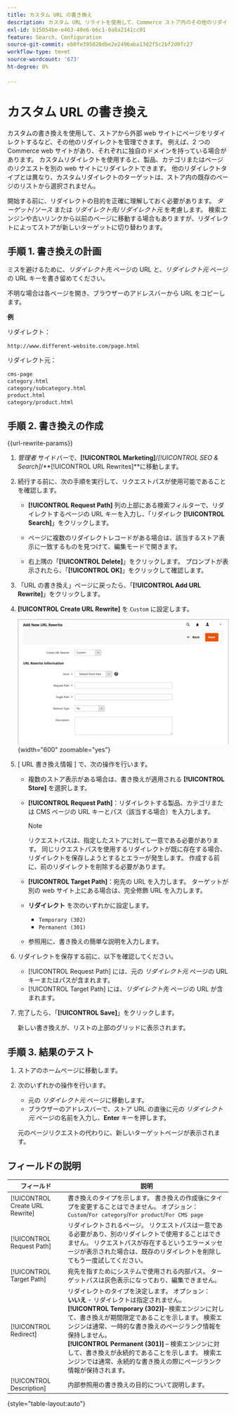 ```yaml
---
title: カスタム URL の書き換え
description: カスタム URL リライトを使用して、Commerce ストア内のその他のリダイレクトを管理する方法について説明します。
exl-id: b15054be-e463-48e6-b6c1-0a8a2141cc01
feature: Search, Configuration
source-git-commit: eb0fe395020dbe2e2496aba13d2f5c2bf2d0fc27
workflow-type: tm+mt
source-wordcount: '673'
ht-degree: 0%

---
```


# カスタム URL の書き換え

カスタムの書き換えを使用して、ストアから外部 web サイトにページをリダイレクトするなど、その他のリダイレクトを管理できます。 例えば、2 つのCommerce web サイトがあり、それぞれに独自のドメインを持っている場合があります。 カスタムリダイレクトを使用すると、製品、カテゴリまたはページのリクエストを別の web サイトにリダイレクトできます。 他のリダイレクトタイプとは異なり、カスタムリダイレクトのターゲットは、ストア内の既存のページのリストから選択されません。

開始する前に、リダイレクトの目的を正確に理解しておく必要があります。 _ターゲット_/_ソース_ または _リダイレクト先_/_リダイレクト元_ を考慮します。 検索エンジンや古いリンクから以前のページに移動する場合もありますが、リダイレクトによってストアが新しいターゲットに切り替わります。

## 手順 1. 書き換えの計画

ミスを避けるために、_リダイレクト先_ ページの URL と、_リダイレクト元_ ページの URL キーを書き留めてください。

不明な場合は各ページを開き、ブラウザーのアドレスバーから URL をコピーします。

**例**

リダイレクト：

    http://www.different-website.com/page.html

リダイレクト元：

    cms-page
    category.html
    category/subcategory.html
    product.html
    category/product.html

## 手順 2. 書き換えの作成

{{url-rewrite-params}}

1. _管理者_ サイドバーで、**[!UICONTROL Marketing]**/_[!UICONTROL SEO & Search]_/**[!UICONTROL URL Rewrites]**に移動します。

1. 続行する前に、次の手順を実行して、リクエストパスが使用可能であることを確認します。

   - **[!UICONTROL Request Path]** 列の上部にある検索フィルターで、リダイレクトするページの URL キーを入力し、「リダイレク **[!UICONTROL Search]**」をクリックします。

   - ページに複数のリダイレクトレコードがある場合は、該当するストア表示に一致するものを見つけて、編集モードで開きます。

   - 右上隅の「**[!UICONTROL Delete]**」をクリックします。 プロンプトが表示されたら、「**[!UICONTROL OK]**」をクリックして確認します。

1. 「URL の書き換え」ページに戻ったら、「**[!UICONTROL Add URL Rewrite]**」をクリックします。

1. **[!UICONTROL Create URL Rewrite]** を `Custom` に設定します。

   ![URL の書き換え – カスタム ](./assets/url-rewrite-custom.png){width="600" zoomable="yes"}

1. [ URL 書き換え情報 ] で、次の操作を行います。

   - 複数のストア表示がある場合は、書き換えが適用される **[!UICONTROL Store]** を選択します。

   - **[!UICONTROL Request Path]**：リダイレクトする製品、カテゴリまたは CMS ページの URL キーとパス（該当する場合）を入力します。

     >[!NOTE]
     >
     >リクエストパスは、指定したストアに対して一意である必要があります。 同じリクエストパスを使用するリダイレクトが既に存在する場合、リダイレクトを保存しようとするとエラーが発生します。 作成する前に、前のリダイレクトを削除する必要があります。

   - **[!UICONTROL Target Path]**：宛先の URL を入力します。 ターゲットが別の web サイト上にある場合は、完全修飾 URL を入力します。

   - **リダイレクト** を次のいずれかに設定します。

      - `Temporary (302)`
      - `Permanent (301)`

   - 参照用に、書き換えの簡単な説明を入力します。

1. リダイレクトを保存する前に、以下を確認してください。

   - [!UICONTROL Request Path] には、元の _リダイレクト元_ ページの URL キーまたはパスが含まれます。
   - [!UICONTROL Target Path] には、_リダイレクト先_ ページの URL が含まれます。

1. 完了したら、「**[!UICONTROL Save]**」をクリックします。

   新しい書き換えが、リストの上部のグリッドに表示されます。

## 手順 3. 結果のテスト

1. ストアのホームページに移動します。

1. 次のいずれかの操作を行います。

   - 元の _リダイレクト元_ ページに移動します。
   - ブラウザーのアドレスバーで、ストア URL の直後に元の _リダイレクト元_ ページの名前を入力し、**Enter** キーを押します。

   元のページリクエストの代わりに、新しいターゲットページが表示されます。

## フィールドの説明

| フィールド | 説明 |
|--- |--- |
| [!UICONTROL Create URL Rewrite] | 書き換えのタイプを示します。 書き換えの作成後にタイプを変更することはできません。 オプション：`Custom`/`For category`/`For product`/`For CMS page` |
| [!UICONTROL Request Path] | リダイレクトされるページ。 リクエストパスは一意である必要があり、別のリダイレクトで使用することはできません。 リクエストパスが存在するというエラーメッセージが表示された場合は、既存のリダイレクトを削除してもう一度試してください。 |
| [!UICONTROL Target Path] | 宛先を指すためにシステムで使用される内部パス。 ターゲットパスは灰色表示になっており、編集できません。 |
| [!UICONTROL Redirect] | リダイレクトのタイプを決定します。 オプション：<br/>**いいえ** - リダイレクトは指定されません。 <br/>**[!UICONTROL Temporary (302)]**– 検索エンジンに対して、書き換えが期間限定であることを示します。 検索エンジンは通常、一時的な書き換えのページランク情報を保持しません。<br/>**[!UICONTROL Permanent (301)]** – 検索エンジンに対して、書き換えが永続的であることを示します。 検索エンジンでは通常、永続的な書き換えの際にページランク情報が保持されます。 |
| [!UICONTROL Description] | 内部参照用の書き換えの目的について説明します。 |

{style="table-layout:auto"}
